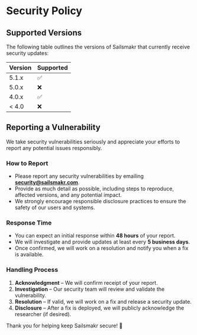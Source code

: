 # Security Policy

## Supported Versions

The following table outlines the versions of Sailsmakr that currently receive security updates:

| Version | Supported          |
| ------- | ------------------ |
| 5.1.x   | :white_check_mark: |
| 5.0.x   | :x:                |
| 4.0.x   | :white_check_mark: |
| < 4.0   | :x:                |

## Reporting a Vulnerability

We take security vulnerabilities seriously and appreciate your efforts to report any potential issues responsibly.

### How to Report
- Please report any security vulnerabilities by emailing **security@sailsmakr.com**.
- Provide as much detail as possible, including steps to reproduce, affected versions, and any potential impact.
- We strongly encourage responsible disclosure practices to ensure the safety of our users and systems.

### Response Time
- You can expect an initial response within **48 hours** of your report.
- We will investigate and provide updates at least every **5 business days**.
- Once confirmed, we will work on a resolution and notify you when a fix is available.

### Handling Process
1. **Acknowledgment** – We will confirm receipt of your report.
2. **Investigation** – Our security team will review and validate the vulnerability.
3. **Resolution** – If valid, we will work on a fix and release a security update.
4. **Disclosure** – After a fix is deployed, we will publicly acknowledge the researcher (if desired).

Thank you for helping keep Sailsmakr secure! 🚀
